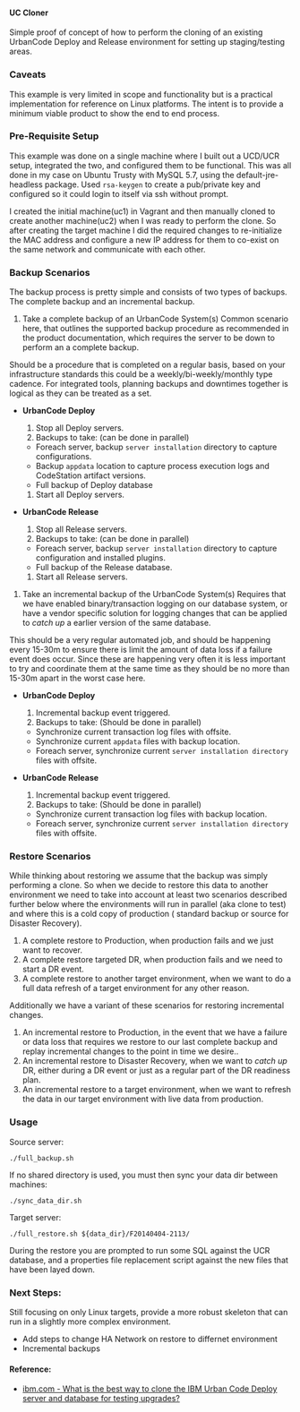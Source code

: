 #### UC Cloner

Simple proof of concept of how to perform the cloning of an existing UrbanCode Deploy and Release environment for setting up staging/testing areas.

### Caveats

This example is very limited in scope and functionality but is a practical implementation for reference on Linux platforms. The intent is to provide a minimum viable product to show the end to end process.

### Pre-Requisite Setup

This example was done on a single machine where I built out a UCD/UCR setup, integrated the two, and configured them to be functional. This was all done in my case on Ubuntu Trusty with MySQL 5.7, using the default-jre-headless package. Used `rsa-keygen` to create a pub/private key and configured so it could login to itself via ssh without prompt.

I created the initial machine(uc1) in Vagrant and then manually cloned to create another machine(uc2) when I was ready to perform the clone. So after creating the target machine I did the required changes to re-initialize the MAC address and configure a new IP address for them to co-exist on the same network and communicate with each other.

### Backup Scenarios

The backup process is pretty simple and consists of two types of backups. The complete backup and an incremental backup.

  1. Take a complete backup of an UrbanCode System(s)
  Common scenario here, that outlines the supported backup procedure as recommended in the product documentation, which requires the server to be down to perform an a complete backup.

  Should be a procedure that is completed on a regular basis, based on your infrastructure standards this could be a weekly/bi-weekly/monthly type cadence. For integrated tools, planning backups and downtimes together is logical as they can be treated as a set.

   * **UrbanCode Deploy**
      1. Stop all Deploy servers.
      1. Backups to take: (can be done in parallel)
       * Foreach server, backup `server installation` directory to capture configurations.
       * Backup `appdata` location to capture process execution logs and CodeStation artifact versions.
       * Full backup of Deploy database
      1. Start all Deploy servers.

   * **UrbanCode Release**
      1. Stop all Release servers.
      1. Backups to take: (can be done in parallel)
        * Foreach server, backup `server installation` directory to capture configuration and installed plugins.
        * Full backup of the Release database.
      1. Start all Release servers.

  1. Take an incremental backup of the UrbanCode System(s)
  Requires that we have enabled binary/transaction logging on our database system, or have a vendor specific solution for logging changes that can be applied to _catch up_ a earlier version of the same database.

  This should be a very regular automated job, and should be happening every 15-30m to ensure there is limit the amount of data loss if a failure event does occur. Since these are happening very often it is less important to try and coordinate them at the same time as they should be no more than 15-30m apart in the worst case here.

   * **UrbanCode Deploy**
     1. Incremental backup event triggered.
     1. Backups to take: (Should be done in parallel)
       * Synchronize current transaction log files with offsite.
       * Synchronize current `appdata` files with backup location.
       * Foreach server, synchronize current `server installation directory` files with offsite.

   * **UrbanCode Release**
     1. Incremental backup event triggered.
     1. Backups to take: (Should be done in parallel)
      * Synchronize current transaction log files with backup location.
      * Foreach server, synchronize current `server installation directory` files with offsite.

### Restore Scenarios

While thinking about restoring we assume that the backup was simply performing a clone. So when we decide to restore this data to another environment we need to take into account at least two scenarios described further below where the environments will run in parallel (aka clone to test) and where this is a cold copy of production ( standard backup or source for Disaster Recovery).

 1. A complete restore to Production, when production fails and we just want to recover.
 1. A complete restore targeted DR, when production fails and we need to start a DR event.
 1. A complete restore to another target environment, when we want to do a full data refresh of a target environment for any other reason.

Additionally we have a variant of these scenarios for restoring incremental changes.

 1. An incremental restore to Production, in the event that we have a failure or data loss that requires we restore to our last complete backup and replay incremental changes to the point in time we desire..
 1. An incremental restore to Disaster Recovery, when we want to _catch up_ DR, either during a DR event or just as a regular part of the DR readiness plan.
 1. An incremental restore to a target environment, when we want to refresh the data in our target environment with live data from production.

### Usage

Source server:

    ./full_backup.sh

If no shared directory is used, you must then sync your data dir between machines:

    ./sync_data_dir.sh

Target server:

    ./full_restore.sh ${data_dir}/F20140404-2113/

During the restore you are prompted to run some SQL against the UCR database, and a properties file replacement script against the new files that have been layed down.

### Next Steps:

Still focusing on only Linux targets, provide a more robust skeleton that can run in a slightly more complex environment.

  * Add steps to change HA Network on restore to differnet environment
  * Incremental backups

#### Reference:

 * [ibm.com - What is the best way to clone the IBM Urban Code Deploy server and database for testing upgrades?](http://www-01.ibm.com/support/docview.wss?uid=swg21694427)
